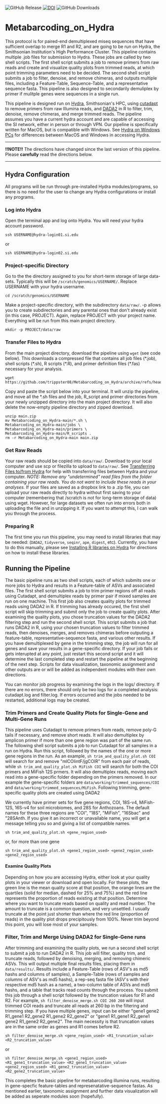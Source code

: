 ![GitHub Release](https://img.shields.io/github/v/release/trippster08/Metabarcoding_on_Hydra?color=green)
[![DOI](https://zenodo.org/badge/849911002.svg)](https://doi.org/10.5281/zenodo.15635236)
![GitHub Downloads](https://img.shields.io/github/downloads/trippster08/Metabarcoding_on_Hydra/latest/total?color=orange)

# Metabarcoding_on_Hydra

This protocol is for paired-end demultiplexed miseq sequences that have sufficient overlap to merge R1 and R2, and are going to be run on Hydra, the Smithsonian Institution's High Performance Cluster. This pipeline contains multiple .job files for submission to Hydra. These jobs are called by two shell scripts. The first shell script submits a job to remove primers from raw reads and create and visualize quality plots from trimmed reads, at which point trimming parameters need to be decided. The second shell script submits a job to filter, denoise, and remove chimeras, and outputs multiple files, including a Feature-Table, Sequence-Table, and a representative sequence fasta. This pipeline is also designed to secondarily demuliplex by primer if mulitple genes were sequences in a single run.

This pipeline is designed run on [Hydra](https://confluence.si.edu/display/HPC/High+Performance+Computing), Smithsonian's HPC, using [cutadapt](https://github.com/marcelm/cutadapt/) to remove primers from raw Illumina reads, and [DADA2](https://benjjneb.github.io/dada2/) in R to filter, trim, denoise, remove chimeras, and merge trimmed reads.   The pipeline assumes you have a current hydra account and are capable of accessing the SI network, either in person or through VPN. Our pipeline is specifically written for MacOS, but is compatible with Windows. See [Hydra on Windows PCs](https://confluence.si.edu/display/HPC/Logging+into+Hydra) for differences between MacOS and Windows in accessing Hydra.

___
**!!NOTE!!** 
The directions have changed since the last version of this pipeline. Please **carefully** read the directions below.
___

## Hydra Configuration 
All programs will be run through pre-installed Hydra modules/programs, so there is no need for the user to change any Hydra configurations or install any programs.

### Log into Hydra
Open the terminal app and log onto Hydra. You will need your hydra account password.
```
ssh USERNAME@hydra-login01.si.edu
```
 or
```
ssh USERNAME@hydra-login02.si.edu
```
### Project-specific Directory 
Go to the the directory assigned to you for short-term storage of large data-sets. Typically this will be `/scratch/genomics/USERNAME/`. Replace USERNAME with your hydra username.
```
cd /scratch/genomics/USERNAME
```
Make a project-specific directory, with the subdirectory `data/raw/`. -p allows you to create subdirectories and any parental ones that don't already exist (in this case, PROJECT). Again, replace PROJECT with your project name. Everything will be run from this main project directory.

```
mkdir -p PROJECT/data/raw

```
### Transfer Files to Hydra 
From the main project directory, download the pipeline using `wget` (see code below). This downloads a compressed file that contains all job files (\*.job), shell scripts (\*.sh), R scripts (\*.R), and primer definition files (\*.fas) necessary for your analysis. 

```
wget https://github.com/trippster08/Metabarcoding_on_Hydra/archive/refs/heads/main.zip
```
Copy and paste the script below into your terminal. It will unzip the pipeline, and move all the \*.sh files and the job, R_script and primer directories from your newly unzipped directory into the main project directory. It will also delete the now-empty pipeline directory and zipped download.
```
unzip main.zip
mv Metabarcoding_on_Hydra-main/*.sh \
Metabarcoding_on_Hydra-main/jobs \
Metabarcoding_on_Hydra-main/primers \
Metabarcoding_on_Hydra-main/R_scripts .
rm -r Metabarcoding_on_Hydra-main main.zip

```
### Get Raw Reads
Your raw reads should be copied into `data/raw/`. Download to your local computer and use scp or filezilla to upload to `data/raw/`. See [Transferring Files to/from Hydra](https://confluence.si.edu/pages/viewpage.action?pageId=163152227) for help with transferring files between Hydra and your computer. *NOTE: Remove any "undetermined" read files from the folder containing your raw reads. You do not want to include these reads in your analyses.*
If your files are saved as a dropbox link to a .zip file, you can upload your raw reads directly to hydra without first saving to your computer (remembering that /scratch is not for long-term storage of data) using wget. However, for large datasets we often run into errors both in uploading the file and in unzipping it. If you want to attempt this, I can walk you through the process.

### Preparing R
The first time you run this pipeline, you may need to install libraries that may be needed: (`DADA2`, `tidyverse`, `seqinr`, `ape`, `digest`, etc). Currently, you have to do this manually, please see [Installing R libraries on Hydra](https://github.com/trippster08/Metabarcoding_on_Hydra/blob/main/Rprep.md) for directions on how to install these libraries.

## Running the Pipeline
The basic pipeline runs as two shell scripts, each of which submits one or more jobs to Hydra and results in a Feature-table of ASVs and associated files. The first shell script submits a job to trim primer regions off all reads using Cutadapt, and demultiplex reads by primer pair if mixed samples are run on one machine. This first job also creates quality plots for trimmed reads using DADA2 in R. If trimming has already occured, the first shell script will skip trimming and submit only the job to create quality plots.  After examining the quality plots, you chose truncation values for the DADA2 filtering step and run the second shell script. This script submits a job that runs DADA2 in R, using your chosen truncation values to filter trimmed reads, then denoises, merges, and removes chimeras before outputing a feature-table, representative-sequence fasta, and various other results. If you have demultiplexed by gene in the trimming step, the job will run for all genes and save your results in a gene-specific directory. If your job fails or gets interupted at any point, just restart this second script and it will determine the last completed step and restart the pipeline at the beginning of the next step. Scripts for data visualization, taxonomic assignment and other outputs are or will be added as independent modules with their own directions.

You can monitor job progress by examining the logs in the logs/ directory. If there are no errors, there should only be two logs for a completed analysis: cutadapt.log and filter.log. If errors occurred and the jobs needed to be restarted, additional logs may be created.

### Trim Primers and Create Quality Plots for Single-Gene and Multi-Gene Runs
This pipeline uses Cutadapt to remove primers from reads, remove poly-G tails if necessary, and remove short reads. It will also demultiplex by amplicon primer if more than one gene region was part of the same run. The following shell script submits a job to run Cutadapt for all samples in a run on Hydra. Run this script, followed by the names of the one or more gene regions in the run. As an example, `sh trim_and_quality_plot.sh COI` will search for and remove "mlCOIintF/jgCOIR" from each pair of reads, while `sh trim_and_quality_plot.sh MiFish COI` will search for both the COI primers and MiFish 12S prmers. It will also demultiplex reads, moving each read into a gene-specific folder depending on the primers removed. In our example the gene-specific folders are `data/working/trimmed_sequences/COI` and `data/working/trimmed_sequences/MiFish`. Following trimming, gene-specific quality plots are created using DADA2

We currently have primer sets for five gene regions, COI, 18S-v4, MiFish-12S, 16S-v4 for soil microbiomes, and 28S for Anthozoans. The default names for these three regions are "COI", "18S", "MiFish", "16Sbac" and "28SAnth. If you give it an incorrect or unavailable name, you will get a message telling you so and giving a list of compatible names.
```
sh trim_and_quality_plot.sh <gene_region_used>
```
or, for more than one gene
```
sh trim_and_quality_plot.sh <gene1_region_used> <gene2_region_used> <gene2_region_used> 
```
#### Examine Quality Plots
Depending on how you are accessing Hydra, either look at your quality plots in your viewer or download and open locally. For these plots, the green line is the mean quality score at that position, the orange lines are the quartiles (solid for median, dashed for 25% and 75%) and the red line represents the proportion of reads existing at that position. Determine where you want to truncate reads based on quality and read number. The amount to truncate is a common question, and very unsettled. I usually truncate at the point just shorter than where the red line (proportion of reads) in the quality plot drops precipitously from 100%. Never trim beyond this point, you will lose most of your samples.

### Filter, Trim and Merge Using DADA2 for Single-Gene runs
After trimming and examining the quality plots, we run a second shell script to submit a job to run DADA2 in R. This job will filter, quality trim, and truncate reads, followed by denoising, merging, and removing chimeric ASVs. This will output multiple final results files, placing them in `data/results/`. Results include a Feature-Table (rows of ASV's as md5 hashs and columns of samples), a Sample-Table (rows of samples and columns of ASV's as md5 hashs), a rep-seq fasta file (ASV's with their respective md5 hash as a name), a two-column table of ASVs and md5 hashs, and a table that tracks read counts through the process. You submit this job through a shell script followed by the truncation values for R1 and R2. For example, `sh filter_denoise_merge.sh COI 260 260` will input trimmed COI reads and truncate all reads at 260 bp in the filtering and trimming step. If you have multiple genes, input can be either "gene1 gene2 R1_gene1 R2_gene2 R1_gene2 R2_gene2" or "gene1 R1_gene1 R2_gene1 gene2 R1_gene2 R2_gene2". The main necessity is that truncation values are in the same order as genes and R1 comes before R2.
```
sh filter_denoise_merge.sh <gene_region_used> <R1_truncation_value> <R2_truncation_value>
```
or
```
sh filter_denoise_merge.sh <gene1_region_used> <R1_gene1_truncation_value> <R2_gene1_truncation_value> <gene2_region_used> <R1_gene2_truncation_value> <R2_gene2_truncation_value>
```
This completes the basic pipeline for metabarcoding illumina runs, resulting in gene-specfic feature-tables and represenatative-sequence fastas. As mentioned earlier, taxonomic assignment and further data visualization will be added as seperate modules soon (hopefully).